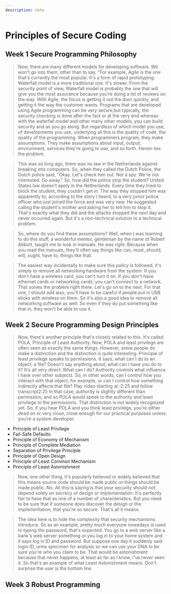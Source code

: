 ```yaml
---
description: note
---
```


# Principles of Secure Coding

## Week 1 Secure Programming Philosophy

> Now, there are many different models for developing software. We won't go into them, other than to say, "For example, Agile is the one that's currently the most popular. It's a form of rapid prototyping. Waterfall model is a more traditional one. It's slower. From the security point of view, Waterfall model is probably the one that will give you the most assurance because you're doing a lot of reviews on the way. With Agile, the focus is getting it out the door quickly, and getting it the way the customer wants. Programs that are developed using Agile programming can be very secure,but typically, the security checking is done after the fact or at the very end whereas with the waterfall model and other many other models, you can build security and as you go along. But regardless of which model you use, of developments you use, underlying all this is the quality of code, the quality of the programming. When programmers program, they make assumptions. They make assumptions about input, output, environment, services they're going to use, and so forth. Herein lies the problem.

> This was so long ago, there was no law in the Netherlands against breaking into computers. So, when they called the Dutch Police, the Dutch police said, "Okay. Let's check him out. Not a spy. We're not interested. Go away." So, how did the police stop the student? United States law doesn't apply in the Netherlands. Every time they tried to block the student, they couldn't get in. The way they stopped him was apparently to, according to the story I heard, to a very junior police officer who just joined the force and was very new. He suggested calling the student's mother and asking her to tell him to stop it. That's exactly what they did and the attacks stopped the next day and never occurred again. But it's a non-technical solution to a technical problem.

> So, where do you find these assumptions? Well, when I was learning to do this stuff, a wonderful mentor, gentleman by the name of Robert Abbott, taught me to look in manuals. He was right. Because when you read the manuals, they'll often say things like can, must, should, will, ought, have to, things like that.

> The easiest way incidentally to make sure this policy is followed, it's simply to remove all networking hardware from the system. If you don't have a wireless card, you can't turn it on. If you don't have ethernet cards or networking cards, you can't connect to a network. That solves the problem right there. Let's go on to the next. For that one, I should add also, you'll have to be careful if people put in USB sticks with wireless on them. So it's also a good idea to remove all networking software as well. So even if they do put something like that in, they won't be able to use it.

## Week 2 Secure Programming Design Principles

> Now, there's another principle that's closely related to this. It's called POLA, Principle of Least Authority. Now, POLA and least privilege are often seen as exactly the same things. However, some people do make a distinction and the distinction is quite interesting. Principle of least privilege speaks to permissions. It says, what can I do to an object, a file? Doesn't say anything about, what can I have you do to it? It's all very direct. What can I do? Authority controls what influence I have over other subjects. So, in other words, can I control how you interact with that object, for example, or can I control how something indirectly affects that file? Play video starting at :2:25 and follow transcript2:25 In that case, authority is slightly different than permission, and so POLA would speak to the authority and least privilege to the permissions. That distinction is not widely recognized yet. So, if you hear POLA and you think least privilege, you're either dead on or very close, close enough for our practical purposes unless you're a system developer.

* Principle of Least Privilege
* Fail-Safe Defaults
* Principle of Economy of Mechanism
* Principle of Complete Mediation
* Separation of Privilege Principle
* Principle of Open Design
* Principle of Least Common Mechanism
* Principle of Least Astonishment

> Now, one other thing, it's popularly believed or widely believed that this means source code should be made public or things should be made public. No. All this is saying is that your security should not depend solely on secrecy of design or implementation. It's perfectly fair to have that as one of a number of characteristics. But you need to be sure that if someone does discover the design or the implementation, that you're so secure. That's all it means.

> The idea here is to hide the complexity that security mechanisms introduce. So as an example, pretty much everyone nowadays is used to typing the password, that's expected. You go to a web server like a bank's web server something or you log in to your home system and it says log in ID and password. But suppose one day it suddenly said login ID, urine specimen for analysis so we can use your DNA to be sure you're who you claim to be. That would be astonishment because that never happens, at least as far as I know, I've never seen it. So that's an example of what Least Astonishment means. Don't surprise the user is the bottom line.

## Week 3 Robust Programming


